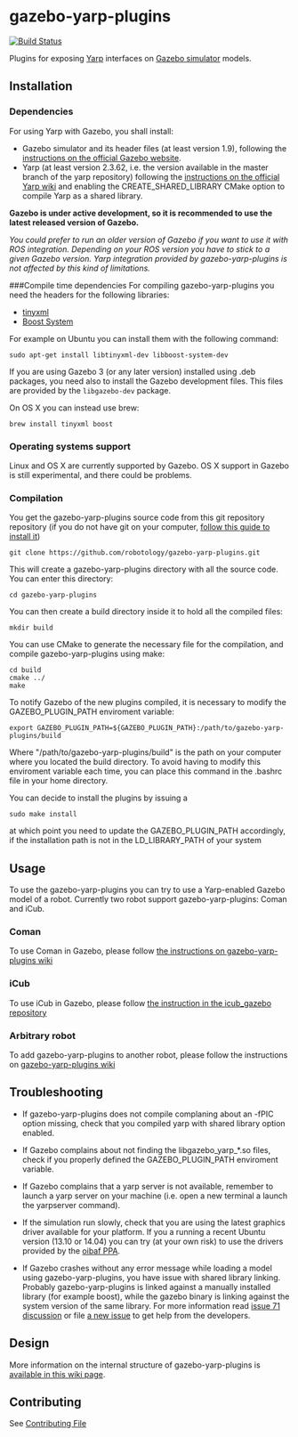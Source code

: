 gazebo-yarp-plugins
===================
[![Build Status](https://travis-ci.org/robotology/gazebo-yarp-plugins.png)](https://travis-ci.org/robotology/gazebo-yarp-plugins)

Plugins for exposing [Yarp](http://yarp.it/) interfaces on [Gazebo simulator](http://gazebosim.org/) models.

Installation
------------
### Dependencies
For using Yarp with Gazebo, you shall install:
 * Gazebo simulator and its header files (at least version 1.9), following the [instructions on the official Gazebo website](http://gazebosim.org/wiki/Install).
 * Yarp (at least version 2.3.62, i.e. the version available in the master branch of the yarp repository) following the [instructions on the official Yarp wiki](http://wiki.icub.org/wiki/Linux:Installation_from_sources#Getting_the_YARP_and_iCub_sources) and enabling the CREATE_SHARED_LIBRARY CMake option to compile Yarp as a shared library.

**Gazebo is under active development, so it is recommended to use the latest released version of Gazebo.**

*You could prefer to run an older version of Gazebo if you want to use it with ROS integration. Depending on your ROS version you have to stick to a given Gazebo version.*
*Yarp integration provided by gazebo-yarp-plugins is not affected by this kind of limitations.*

###Compile time dependencies
For compiling gazebo-yarp-plugins you need the headers for the following libraries:
  * [tinyxml](http://www.grinninglizard.com/tinyxml/)
  * [Boost System](http://www.boost.org/doc/libs/release/libs/system/)

For example on Ubuntu you can install them with the following command:
```
sudo apt-get install libtinyxml-dev libboost-system-dev
```
If you are using Gazebo 3 (or any later version) installed using .deb packages, you need 
also to install the Gazebo development files. This files are provided by the `libgazebo-dev` package. 

On OS X you can instead use brew:
```
brew install tinyxml boost
```



### Operating systems support
Linux and OS X are currently supported by Gazebo.
OS X support in Gazebo is still experimental, and there could be problems.

### Compilation
You get the gazebo-yarp-plugins source code from this git repository repository (if you do not have git on your computer, [follow this guide to install it](http://git-scm.com/downloads))
```
git clone https://github.com/robotology/gazebo-yarp-plugins.git
```
This will create a gazebo-yarp-plugins directory with all the source code.
You can enter this directory:
```
cd gazebo-yarp-plugins
```
You can then create a build directory inside it to hold all the compiled files:
```
mkdir build
```
You can use CMake to generate the necessary file for the compilation, and compile gazebo-yarp-plugins using make:
```
cd build
cmake ../
make
```

To notify Gazebo of the new plugins compiled, it is necessary to modify the GAZEBO_PLUGIN_PATH enviroment variable:
```
export GAZEBO_PLUGIN_PATH=${GAZEBO_PLUGIN_PATH}:/path/to/gazebo-yarp-plugins/build
```
Where "/path/to/gazebo-yarp-plugins/build" is the path on your computer where you located the build directory.
To avoid having to modify this enviroment variable each time, you can place this command in the .bashrc file in your home directory.

You can decide to install the plugins by issuing a
```
sudo make install
```
at which point you need to update the GAZEBO_PLUGIN_PATH accordingly, if the installation path is not in the LD_LIBRARY_PATH of your system

Usage
-----
To use the gazebo-yarp-plugins you can try to use a Yarp-enabled Gazebo model of a robot. Currently two robot support gazebo-yarp-plugins: Coman and iCub.

### Coman
To use Coman in Gazebo, please follow [the instructions on gazebo-yarp-plugins wiki](https://github.com/robotology/gazebo-yarp-plugins/wiki/Using-Coman-model-with-gazebo-yarp-plugins)

### iCub
To use iCub in Gazebo, please follow [the instruction in the icub_gazebo repository](https://github.com/robotology-playground/icub_gazebo)

### Arbitrary robot
To add gazebo-yarp-plugins to another robot, please follow the instructions on [gazebo-yarp-plugins wiki](https://github.com/robotology/gazebo-yarp-plugins/wiki/Embed-gazebo-yarp-plugins-in-an-SDF-model)

Troubleshooting
---------------
- If gazebo-yarp-plugins does not compile complaning about an -fPIC option missing, check that you compiled yarp with shared library option enabled.

- If Gazebo complains about not finding the libgazebo_yarp_*.so files, check if you properly defined the GAZEBO_PLUGIN_PATH enviroment variable.

- If Gazebo complains that a yarp server is not available, remember to launch a yarp server on your machine (i.e. open a new terminal a launch the yarpserver command).

- If the simulation run slowly, check that you are using the latest graphics driver available for your platform. If you a running a recent Ubuntu version (13.10 or 14.04) you can try (at your own risk) to use the drivers provided by the [oibaf PPA](https://launchpad.net/~oibaf/+archive/graphics-drivers).

- If Gazebo crashes without any error message while loading a model using gazebo-yarp-plugins, you have issue with shared library linking. Probably gazebo-yarp-plugins is linked against a manually installed library (for example boost), while the gazebo binary is linking against the system version of the same library. For more information read [issue  71 discussion](https://github.com/robotology/gazebo-yarp-plugins/issues/71) or file [a new issue](https://github.com/robotology/gazebo-yarp-plugins/issues/new) to get help from the developers.

Design
------
More information on the internal structure of gazebo-yarp-plugins is [available in this wiki page](https://github.com/robotology/gazebo-yarp-plugins/wiki/Design).


Contributing
------------
See [Contributing File](CONTRIBUTING.md)
